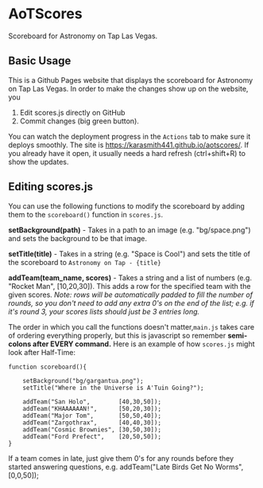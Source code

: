 # AoTScores
Scoreboard for Astronomy on Tap Las Vegas.

## Basic Usage

This is a Github Pages website that displays the scoreboard for Astronomy on Tap Las Vegas. In order to make the changes show up on the website, you 

1. Edit scores.js directly on GitHub
2. Commit changes (big green button).
 
You can watch the deployment progress in the `Actions` tab to make sure it deploys smoothly. The site is https://karasmith441.github.io/aotscores/. If you already have it open, it usually needs a hard refresh (ctrl+shift+R) to show the updates.

## Editing scores.js

You can use the following functions to modify the scoreboard by adding them to the `scoreboard()` function in `scores.js`.

**setBackground(path)** - Takes in a path to an image (e.g. "bg/space.png") and sets the background to be that image.

**setTitle(title)** - Takes in a string (e.g. "Space is Cool") and sets the title of the scoreboard to `Astronomy on Tap - {title}`

**addTeam(team_name, scores)** - Takes a string and a list of numbers (e.g. "Rocket Man", [10,20,30]). This adds a row for the specified team with the given scores. *Note: rows will be automatically padded to fill the number of rounds, so you don't need to add any extra 0's on the end of the list; e.g. if it's round 3, your scores lists should just be 3 entries long.*

The order in which you call the functions doesn't matter,`main.js` takes care of ordering everything properly, but this is javascript so remember **semi-colons after EVERY command.** Here is an example of how `scores.js` might look after Half-Time:

```
function scoreboard(){
	
	setBackground("bg/gargantua.png");
	setTitle("Where in the Universe is A'Tuin Going?");

	addTeam("San Holo",        [40,30,50]);
	addTeam("KHAAAAAAN!",      [50,20,30]);
	addTeam("Major Tom",       [50,50,40]);
	addTeam("Zargothrax",      [40,40,30]);
	addTeam("Cosmic Brownies", [30,50,30]);
	addTeam("Ford Prefect",    [20,50,50]);
}
```

If a team comes in late, just give them 0's for any rounds before they started answering questions, e.g. addTeam("Late Birds Get No Worms", [0,0,50]);
